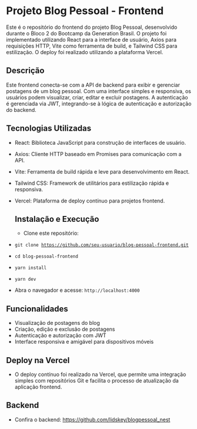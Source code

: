 # Projeto Blog Pessoal - Frontend
Este é o repositório do frontend do projeto Blog Pessoal, desenvolvido durante o Bloco 2 do Bootcamp da Generation Brasil. O projeto foi implementado utilizando React para a interface de usuário, Axios para requisições HTTP, Vite como ferramenta de build, e Tailwind CSS para estilização. O deploy foi realizado utilizando a plataforma Vercel.

## Descrição
Este frontend conecta-se com a API de backend para exibir e gerenciar postagens de um blog pessoal. Com uma interface simples e responsiva, os usuários podem visualizar, criar, editar e excluir postagens. A autenticação é gerenciada via JWT, integrando-se à lógica de autenticação e autorização do backend.

## Tecnologias Utilizadas
- React: Biblioteca JavaScript para construção de interfaces de usuário.
- Axios: Cliente HTTP baseado em Promises para comunicação com a API.
- Vite: Ferramenta de build rápida e leve para desenvolvimento em React.
- Tailwind CSS: Framework de utilitários para estilização rápida e responsiva.
- Vercel: Plataforma de deploy contínuo para projetos frontend.

  ##  Instalação e Execução
  - Clone este repositório:
  
- <code>git clone https://github.com/seu-usuario/blog-pessoal-frontend.git</code>
- <code>cd blog-pessoal-frontend</code>
- <code>yarn install</code>
- <code>yarn dev</code>
- Abra o navegador e acesse:
<code>http://localhost:4000</code>

## Funcionalidades
- Visualização de postagens do blog
- Criação, edição e exclusão de postagens
- Autenticação e autorização com JWT
- Interface responsiva e amigável para dispositivos móveis

 ## Deploy na Vercel
- O deploy contínuo foi realizado na Vercel, que permite uma integração simples com repositórios Git e facilita o processo de atualização da aplicação frontend.

 
## Backend
- Confira o backend:
https://github.com/lidskey/blogpessoal_nest
